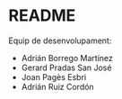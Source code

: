 # README

Equip de desenvolupament:

* Adrián Borrego Martínez
* Gerard Pradas San José
* Joan Pagès Esbri
* Adrián Ruiz Cordón